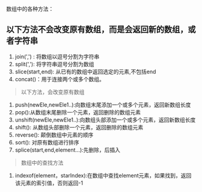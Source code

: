 数组中的各种方法：
## 以下方法不会改变原有数组，而是会返回新的数组，或者字符串     
1. join(',') : 将数组以逗号分割为字符串     
2. split(','): 将字符串逗号分割为数组     
3. slice(start,end): 从已有的数组中返回选定的元素,不包括end     
4. concat()：用于连接两个或多个数组。     
>  以下方法，会改变原有数组 

1. push(newEle,newEle1..):向数组末尾添加一个或多个元素，返回新数组长度     
2. pop():从数组末尾删除一个元素，返回删除的数组元素     
3. unshift(newEle,newEle1..):向数组头部添加一个或多个元素，返回新数组长度     
4. shift(): 从数组头部删除一个元素，返回删除的数组元素     
5. reverse(): 颠倒数组中元素的顺序     
6. sort(): 对原有数组进行排序     
7. splice(start,end,element...):先删除，后插入     
> 数组中的查找方法

1. indexof(element，starIndex):在数组中查找element元素，如果找到，返回该元素的索引值，否则返回-1

